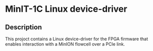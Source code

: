 # MinIT-1C Linux device-driver

## Description

This projoct contains a Linux device-driver for the FPGA firmware that enables interaction with a
MinION flowcell over a PCIe link.

